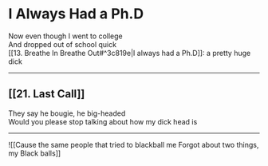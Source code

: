 # I Always Had a Ph.D

Now even though I went to college  
And dropped out of school quick  
[[13. Breathe In Breathe Out#^3c819e|I always had a Ph.D]]: a pretty huge dick  

---

## [[21. Last Call]]

They say he bougie, he big-headed  
Would you please stop talking about how my dick head is

---

![[Cause the same people that tried to blackball me  Forgot about two things, my Black balls]]
